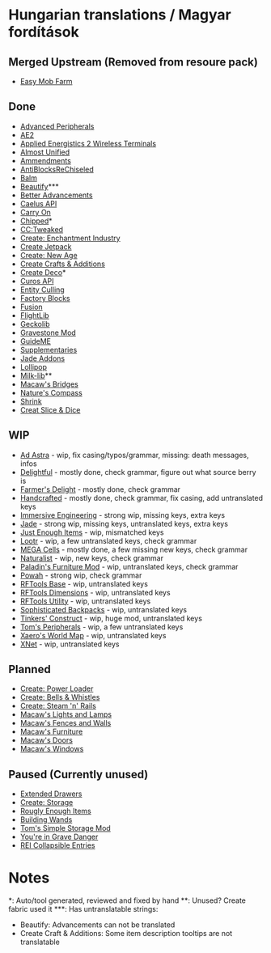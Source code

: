 # Hungarian translations / Magyar fordítások

## Merged Upstream (Removed from resoure pack)
- [Easy Mob Farm](https://modrinth.com/mod/easy-mob-farm)

## Done
- [Advanced Peripherals](https://modrinth.com/mod/advancedperipherals)
- [AE2](https://modrinth.com/mod/ae2)
- [Applied Energistics 2 Wireless Terminals](https://modrinth.com/mod/applied-energistics-2-wireless-terminals)
- [Almost Unified](https://modrinth.com/mod/almost-unified/)
- [Ammendments](https://modrinth.com/mod/amendments)
- [AntiBlocksReChiseled](https://modrinth.com/mod/antiblocksrechiseled)
- [Balm](https://modrinth.com/mod/balm/)
- [Beautify](https://modrinth.com/mod/beautify)***
- [Better Advancements](https://modrinth.com/mod/better-advancements)
- [Caelus API](https://modrinth.com/mod/caelus)
- [Carry On](https://modrinth.com/mod/carry-on)
- [Chipped](https://modrinth.com/mod/chipped)*
- [CC:Tweaked](https://modrinth.com/mod/cc-tweaked)
- [Create: Enchantment Industry](https://modrinth.com/mod/create-enchantment-industry/)
- [Create Jetpack](https://modrinth.com/mod/create-jetpack)
- [Create: New Age](https://modrinth.com/mod/create-new-age/)
- [Create Crafts & Additions](https://modrinth.com/mod/createaddition)
- [Create Deco](https://modrinth.com/mod/create-deco)*
- [Curos API](https://modrinth.com/mod/curios)
- [Entity Culling](https://modrinth.com/mod/entityculling/)
- [Factory Blocks](https://modrinth.com/mod/factory-blocks)
- [Fusion](https://modrinth.com/mod/fusion-connected-textures)
- [FlightLib](https://github.com/PssbleTrngle/FlightLib)
- [Geckolib](https://modrinth.com/mod/geckolib)
- [Gravestone Mod](https://modrinth.com/mod/gravestone-mod)
- [GuideME](https://modrinth.com/mod/guideme)
- [Supplementaries](https://modrinth.com/mod/supplementaries)
- [Jade Addons](https://modrinth.com/mod/jade-addons-forge)
- [Lollipop](https://github.com/owmii/Lollipop)
- [Milk-lib](https://github.com/TropheusJ/milk-lib)**
- [Macaw's Bridges](https://modrinth.com/mod/macaws-bridges)
- [Nature's Compass](https://modrinth.com/mod/natures-compass/)
- [Shrink](https://modrinth.com/mod/shrink)
- [Creat Slice & Dice](https://modrinth.com/mod/slice-and-dice/)

## WIP
- [Ad Astra](https://modrinth.com/mod/ad-astra/) - wip, fix casing/typos/grammar, missing: death messages, infos
- [Delightful](https://modrinth.com/mod/delightful) - mostly done, check grammar, figure out what source berry is
- [Farmer's Delight](https://modrinth.com/mod/farmers-delight) - mostly done, check grammar
- [Handcrafted](https://modrinth.com/mod/handcrafted/) - mostly done, check grammar, fix casing, add untranslated keys
- [Immersive Engineering](https://modrinth.com/mod/imm/) - strong wip, missing keys, extra keys
- [Jade](https://modrinth.com/mod/jade) - strong wip, missing keys, untranslated keys, extra keys
- [Just Enough Items](https://modrinth.com/mod/jei/) - wip, mismatched keys
- [Lootr](https://modrinth.com/mod/lootr) - wip, a few untranslated keys, check grammar
- [MEGA Cells](https://modrinth.com/mod/mega) - mostly done, a few missing new keys, check grammar
- [Naturalist](https://modrinth.com/mod/naturalist/) - wip, new keys, check grammar
- [Paladin's Furniture Mod](https://modrinth.com/mod/paladins-furniture) - wip, untranslated keys, check grammar
- [Powah](https://modrinth.com/mod/powah) - strong wip, check grammar
- [RFTools Base](https://modrinth.com/mod/rftools-base) - wip, untranslated keys
- [RFTools Dimensions](https://modrinth.com/mod/rftools-dimensions/) - wip, untranslated keys
- [RFTools Utility](https://modrinth.com/mod/rftools-utility/) - wip, untranslated keys
- [Sophisticated Backpacks](https://modrinth.com/mod/sophisticated-backpacks) - wip, untranslated keys
- [Tinkers' Construct](https://modrinth.com/mod/tinkers-construct) - wip, huge mod, untranslated keys
- [Tom's Peripherals](https://modrinth.com/mod/toms-peripherals/) - wip, a few untranslated keys
- [Xaero's World Map](https://modrinth.com/mod/xaeros-world-map/) - wip, untranslated keys
- [XNet](https://modrinth.com/mod/xnet) - wip, untranslated keys

## Planned
- [Create: Power Loader](https://modrinth.com/mod/create-power-loader)
- [Create: Bells & Whistles](https://modrinth.com/mod/bellsandwhistles)
- [Create: Steam 'n' Rails](https://modrinth.com/mod/create-steam-n-rails)
- [Macaw's Lights and Lamps](https://modrinth.com/mod/macaws-lights-and-lamps)
- [Macaw's Fences and Walls](https://modrinth.com/mod/macaws-fences-and-walls)
- [Macaw's Furniture](https://modrinth.com/mod/macaws-furniture)
- [Macaw's Doors](https://modrinth.com/mod/macaws-doors)
- [Macaw's Windows](https://modrinth.com/mod/macaws-windows)

## Paused (Currently unused)
- [Extended Drawers](https://modrinth.com/mod/extended-drawers)
- [Create: Storage](https://modrinth.com/mod/fxnt-create-storage)
- [Rougly Enough Items](https://modrinth.com/mod/rei)
- [Building Wands](https://modrinth.com/mod/building-wands)
- [Tom's Simple Storage Mod](https://modrinth.com/mod/toms-storage)
- [You're in Grave Danger](https://modrinth.com/mod/yigd)
- [REI Collapsible Entries](https://modrinth.com/mod/rei-collapsible-entries)

# Notes
*: Auto/tool generated, reviewed and fixed by hand
**: Unused? Create fabric used it
***: Has untranslatable strings: 
- Beautify: Advancements can not be translated
- Create Craft & Additions: Some item description tooltips are not translatable
